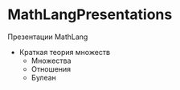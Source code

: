 # MathLangPresentations
Презентации MathLang
- Краткая теория множеств
  - Множества
  - Отношения
  - Булеан  
